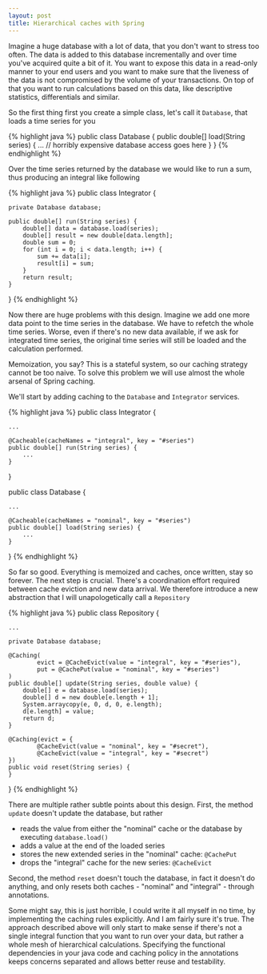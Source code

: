 ```yaml
---
layout: post
title: Hierarchical caches with Spring
---
```


Imagine a huge database with a lot of data, that you don't want to stress too
often. The data is added to this database incrementally and over time you've
acquired quite a bit of it. You want to expose this data in a read-only manner
to your end users and you want to make sure that the liveness of the data is not
compromised by the volume of your transactions. On top of that you want to run
calculations based on this data, like descriptive statistics, differentials
and similar.

So the first thing first you create a simple class, let's call it `Database`,
that loads a time series for you

{% highlight java %}
public class Database {
    public double[] load(String series) {
        ... // horribly expensive database access goes here
    }
}
{% endhighlight %}

Over the time series returned by the database we would like to run a sum, thus
producing an integral like following

{% highlight java %}
public class Integrator {

    private Database database;

    public double[] run(String series) {
        double[] data = database.load(series);
        double[] result = new double[data.length];
        double sum = 0;
        for (int i = 0; i < data.length; i++) {
            sum += data[i];
            result[i] = sum;
        }
        return result;
    }
}
{% endhighlight %}

Now there are huge problems with this design. Imagine we add one more data
point to the time series in the database. We have to refetch the whole
time series. Worse, even if there's no new data available, if we ask for
integrated time series, the original time series will still be loaded and the
calculation performed.

Memoization, you say? This is a stateful system, so our caching strategy cannot
be too naive. To solve this problem we will use almost the whole arsenal of
Spring caching.

We'll start by adding caching to the `Database` and `Integrator`
services.

{% highlight java %}
public class Integrator {

    ...

    @Cacheable(cacheNames = "integral", key = "#series")
    public double[] run(String series) {
        ...
    }
}

public class Database {

    ...

    @Cacheable(cacheNames = "nominal", key = "#series")
    public double[] load(String series) {
        ...
    }
}
{% endhighlight %}

So far so good. Everything is memoized and caches, once written, stay so forever.
The next step is crucial. There's a coordination effort required
between cache eviction and new data arrival. We therefore introduce a new
abstraction that I will unapologetically call a `Repository`

{% highlight java %}
public class Repository {

    ...

    private Database database;

    @Caching(
            evict = @CacheEvict(value = "integral", key = "#series"),
            put = @CachePut(value = "nominal", key = "#series")
    )
    public double[] update(String series, double value) {
        double[] e = database.load(series);
        double[] d = new double[e.length + 1];
        System.arraycopy(e, 0, d, 0, e.length);
        d[e.length] = value;
        return d;
    }

    @Caching(evict = {
            @CacheEvict(value = "nominal", key = "#secret"),
            @CacheEvict(value = "integral", key = "#secret")
    })
    public void reset(String series) {
    }
}
{% endhighlight %}

There are multiple rather subtle points about this design. First, the method
`update` doesn't update the database, but rather

- reads the value from either the "nominal" cache or the database by executing `database.load()`
- adds a value at the end of the loaded series
- stores the new extended series in the "nominal" cache: `@CachePut`
- drops the "integral" cache for the new series: `@CacheEvict`

Second, the method `reset` doesn't touch the database, in fact it doesn't do anything,
and only resets both caches - "nominal" and "integral" - through annotations.

Some might say, this is just horrible, I could write it all myself in no time,
by implementing the caching rules explicitly. And I am fairly sure it's true.
The approach described above will only start to make sense if there's not
a single integral function that you want to run over your data, but rather
a whole mesh of hierarchical calculations. Specifying the functional
dependencies in your java code and caching policy in the annotations keeps
concerns separated and allows better reuse and testability.
